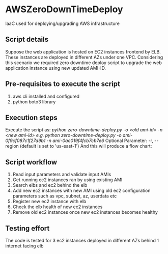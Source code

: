 # AWSZeroDownTimeDeploy
IaaC used for deploying/upgrading AWS infrastructure

## Script details

Suppose the web application is hosted on EC2 instances frontend by ELB. These instances are deployed in different AZs under one VPC. Considering this scenario we required zero downtime deploy script to upgrade the web application instance using new updated AMI-ID.

## Pre-requisites to execute the script
1. aws cli installed and configured
2. python boto3 library

## Execution steps
Execute the script as:
	*python zero-downtime-deploy.py -o \<old ami-id\> -n \<new ami-id\>*
	*e.g.*
	*python zero-downtime-deploy.py -o ami-0f9cf087c1f27d9b1 -n ami-0ac019f4fcb7cb7e6*
Optional Parameter: -r, --region (default is set to 'us-east-1')
And this will produce a flow chart:

## Script workflow
1. Read input parameters and validate input AMIs 
2. Get running ec2 instances ran by using existing AMI
3. Search elbs and ec2 behind the elb 
4. Add new ec2 instances with new AMI using old ec2 configuration parameters such as vpc, subnet, az, userdata etc
5. Register new ec2 instance with elb
6. Check the elb health of new ec2 instances 
7. Remove old ec2 instances once new ec2 instances becomes healthy 

## Testing effort
The code is tested for 3 ec2 instances deployed in different AZs behind 1 internet facing elb 
